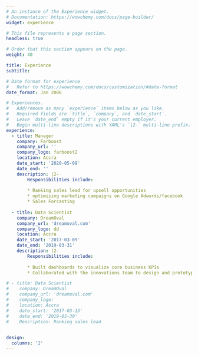 ```yaml
---
# An instance of the Experience widget.
# Documentation: https://wowchemy.com/docs/page-builder/
widget: experience

# This file represents a page section.
headless: true

# Order that this section appears on the page.
weight: 40

title: Experience
subtitle:

# Date format for experience
#   Refer to https://wowchemy.com/docs/customization/#date-format
date_format: Jan 2006

# Experiences.
#   Add/remove as many `experience` items below as you like.
#   Required fields are `title`, `company`, and `date_start`.
#   Leave `date_end` empty if it's your current employer.
#   Begin multi-line descriptions with YAML's `|2-` multi-line prefix.
experience:
  - title: Manager
    company: Farboost
    company_url: ''
    company_logo: farboost2
    location: Accra
    date_start: '2020-05-09'
    date_end: ''
    description: |2-
        Responsibilities include:
        
        * Ranking sales lead for upsell opportunities
        * optimizing marketing campaigns on Google Adwords/facebook
        * Sales Forcasting
        
  - title: Data Scientist
    company: DreamOval
    company_url: 'dreamoval.com'
    company_logo: dd
    location: Accra
    date_start: '2017-03-09'
    date_end: '2019-03-31'
    description: |2-
        Responsibilities include:
        
        * Built dashboards to visualize core business KPIs
        * Collaborated with the innovations team to design and prototype viable AI products

# - title: Data Scientist
#    company: DreamOval
#    company_url: 'dreamoval.com'
#    company_logo: 
#    location: Accra
#    date_start: '2017-03-13'
#    date_end: '2019-03-30'
#    Description: Ranking sales lead
    

design:
  columns: '2'
---
```

